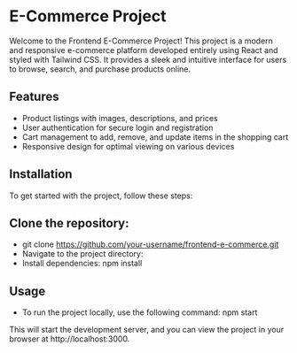 # E-Commerce Project
Welcome to the Frontend E-Commerce Project! This project is a modern and responsive e-commerce platform developed entirely using React and styled with Tailwind CSS. It provides a sleek and intuitive interface for users to browse, search, and purchase products online.

## Features
- Product listings with images, descriptions, and prices
- User authentication for secure login and registration
- Cart management to add, remove, and update items in the shopping cart
- Responsive design for optimal viewing on various devices

## Installation
To get started with the project, follow these steps:

## Clone the repository:
- git clone https://github.com/your-username/frontend-e-commerce.git
- Navigate to the project directory:
- Install dependencies:
npm install

## Usage
- To run the project locally, use the following command:
npm start

This will start the development server, and you can view the project in your browser at http://localhost:3000.
